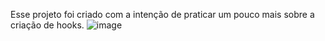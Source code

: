 Esse projeto foi criado com a intenção de praticar um pouco mais sobre a criação de hooks.
![image](https://user-images.githubusercontent.com/39222047/181601114-fc8c7783-0d2c-421c-938e-f365edcbf2c5.png)
